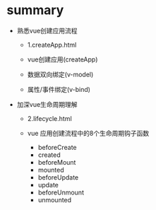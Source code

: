 # summary
- 熟悉vue创建应用流程
    + 1.createApp.html

    + vue创建应用(createApp)

    + 数据双向绑定(v-model)

    + 属性/事件绑定(v-bind)

- 加深vue生命周期理解
    + 2.lifecycle.html
    
    + vue 应用创建流程中的8个生命周期钩子函数
        - beforeCreate
        - created
        - beforeMount
        - mounted
        - beforeUpdate
        - update
        - beforeUnmount
        - unmounted